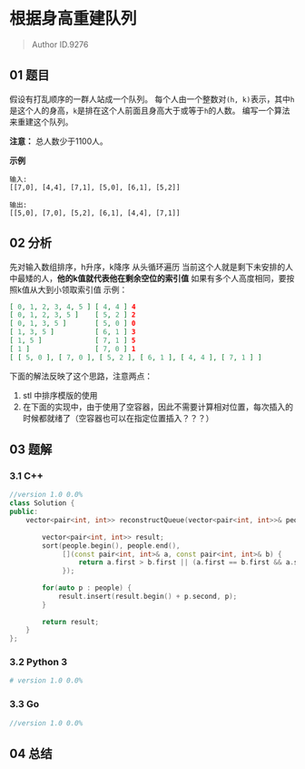 # 根据身高重建队列
> Author ID.9276

## 01 题目

假设有打乱顺序的一群人站成一个队列。 每个人由一个整数对`(h, k)`表示，其中`h`是这个人的身高，`k`是排在这个人前面且身高大于或等于`h`的人数。 编写一个算法来重建这个队列。

**注意：**
总人数少于1100人。

**示例**

```
输入:
[[7,0], [4,4], [7,1], [5,0], [6,1], [5,2]]

输出:
[[5,0], [7,0], [5,2], [6,1], [4,4], [7,1]]
```

## 02 分析

先对输入数组排序，h升序，k降序 从头循环遍历 当前这个人就是剩下未安排的人中最矮的人，**他的k值就代表他在剩余空位的索引值** 如果有多个人高度相同，要按照k值从大到小领取索引值 示例：

```json
[ 0, 1, 2, 3, 4, 5 ] [ 4, 4 ] 4
[ 0, 1, 2, 3, 5 ]    [ 5, 2 ] 2
[ 0, 1, 3, 5 ]       [ 5, 0 ] 0
[ 1, 3, 5 ]          [ 6, 1 ] 3
[ 1, 5 ]             [ 7, 1 ] 5
[ 1 ]                [ 7, 0 ] 1
[ [ 5, 0 ], [ 7, 0 ], [ 5, 2 ], [ 6, 1 ], [ 4, 4 ], [ 7, 1 ] ]
```

下面的解法反映了这个思路，注意两点：

1. stl 中排序模版的使用
2. 在下面的实现中，由于使用了空容器，因此不需要计算相对位置，每次插入的时候都就绪了（空容器也可以在指定位置插入？？？）



## 03 题解

### 3.1 C++

```c++
//version 1.0 0.0%
class Solution {
public:
    vector<pair<int, int>> reconstructQueue(vector<pair<int, int>>& people) {
        
        vector<pair<int, int>> result;
        sort(people.begin(), people.end(), 
             [](const pair<int, int>& a, const pair<int, int>& b) {
                 return a.first > b.first || (a.first == b.first && a.second < b.second);
             });
        
        for(auto p : people) {
            result.insert(result.begin() + p.second, p);
        }
        
        return result;
    }
};
```

### 3.2 Python 3

```python
# version 1.0 0.0%

```

### 3.3 Go

```Go
//version 1.0 0.0%

```



## 04 总结

